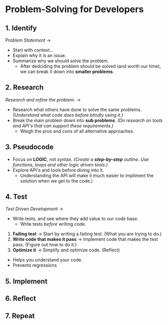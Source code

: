 # Problem-Solving for Developers
## 1. Identify
_Problem Statement_ ->
- Start with context...
- Explain why it is an issue.
- Summarize why we should solve the problem.
  - After dedciding the problem should be solved (and worth our time), we can break it down into __smaller problems__.
## 2. Research
_Research and refine the problem._ ->
- Research what others have done to solve the same problems. _(Understand what code does before blindly using it.)_
- Break the main problem down into __sub problems__. _(Do research on tools and API's that can support these requirements.)_
  - Weigh the pros and cons of all alternative approaches.
## 3. Pseudocode
- Focus on __LOGIC__, not syntax. _(Create a __step-by-step__ outline. Use functions, loops and other logic driven tools.)_
- Explore API's and tools before diving into it.
  - Understanding the API will make it much easier to impliment the solution when we get to the code.)
## 4. Test
_Test Driven Development_ ->
- Write tests, and see where they add value to our code base.
  - Write tests _before_ writing code.
1. __Failing test__ -> Start by writing a failing test. (What you are trying to do.)
3. __Write code that makes it pass__ -> Implement code that makes the test pass. (Figure out how to do it.)
4. __Optimize it__ -> Simplify and optimize code. (Reflect)

- Helps you understand your code.
- Prevents regressions
## 5. Implement
## 6. Reflect
## 7. Repeat
